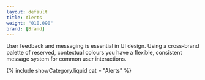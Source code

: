 ```yaml
---
layout: default
title: Alerts
weight: "010.090"
brand: [Brand]
---
```


<div class="col-sm-8 col-sm-offset-4">
	User feedback and messaging is essential in UI design. Using a cross-brand palette of reserved, contextual colours you have a flexible, consistent message
	system for common user interactions.
</div>

{% include showCategory.liquid  cat = "Alerts" %}